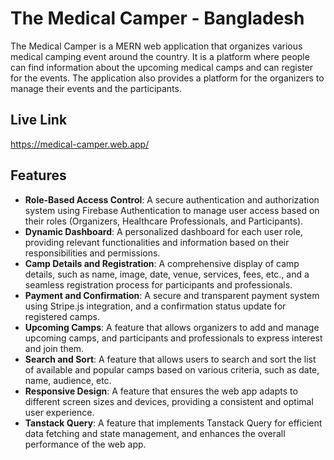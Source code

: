 # The Medical Camper - Bangladesh

The Medical Camper is a MERN web application that organizes various medical camping event around the country. It is a platform where people can find information about the upcoming medical camps and can register for the events. The application also provides a platform for the organizers to manage their events and the participants.

## Live Link

https://medical-camper.web.app/

## Features

- **Role-Based Access Control**: A secure authentication and authorization system using Firebase Authentication to manage user access based on their roles (Organizers, Healthcare Professionals, and Participants).
- **Dynamic Dashboard**: A personalized dashboard for each user role, providing relevant functionalities and information based on their responsibilities and permissions.
- **Camp Details and Registration**: A comprehensive display of camp details, such as name, image, date, venue, services, fees, etc., and a seamless registration process for participants and professionals.
- **Payment and Confirmation**: A secure and transparent payment system using Stripe.js integration, and a confirmation status update for registered camps.
- **Upcoming Camps**: A feature that allows organizers to add and manage upcoming camps, and participants and professionals to express interest and join them.
- **Search and Sort**: A feature that allows users to search and sort the list of available and popular camps based on various criteria, such as date, name, audience, etc.
- **Responsive Design**: A feature that ensures the web app adapts to different screen sizes and devices, providing a consistent and optimal user experience.
- **Tanstack Query**: A feature that implements Tanstack Query for efficient data fetching and state management, and enhances the overall performance of the web app.
